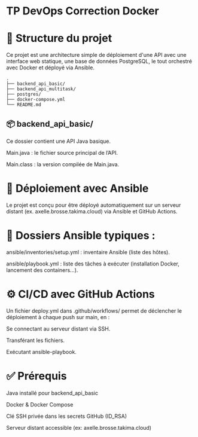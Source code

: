 # TP DevOps Correction Docker



# 📁 Structure du projet
Ce projet est une architecture simple de déploiement d'une API avec une interface web statique, une base de données PostgreSQL, le tout orchestré avec Docker et déployé via Ansible.

```
.
├── backend_api_basic/
├── backend_api_multitask/
├── postgres/
├── docker-compose.yml
└── README.md
```

## 📦 backend_api_basic/
Ce dossier contient une API Java basique.

Main.java : le fichier source principal de l’API.

Main.class : la version compilée de Main.java.

# 🚀 Déploiement avec Ansible
Le projet est conçu pour être déployé automatiquement sur un serveur distant (ex. axelle.brosse.takima.cloud) via Ansible et GitHub Actions.

# 📁 Dossiers Ansible typiques :
ansible/inventories/setup.yml : inventaire Ansible (liste des hôtes).

ansible/playbook.yml : liste des tâches à exécuter (installation Docker, lancement des containers...).

# ⚙️ CI/CD avec GitHub Actions
Un fichier deploy.yml dans .github/workflows/ permet de déclencher le déploiement à chaque push sur main, en :

Se connectant au serveur distant via SSH.

Transférant les fichiers.

Exécutant ansible-playbook.

# ✅ Prérequis
Java installé pour backend_api_basic

Docker & Docker Compose

Clé SSH privée dans les secrets GitHub (ID_RSA)

Serveur distant accessible (ex: axelle.brosse.takima.cloud)
